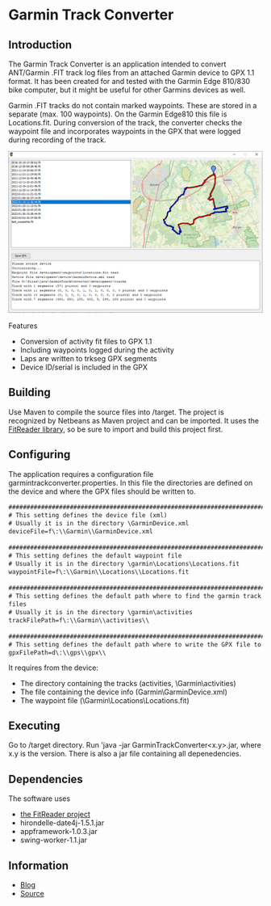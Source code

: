 # Garmin Track Converter
## Introduction
The Garmin Track Converter is an application intended to convert ANT/Garmin .FIT track log files from an attached Garmin device to GPX 1.1 format. 
It has been created for and tested with the Garmin Edge 810/830 bike computer, but it might be useful for other Garmins devices as well.

Garmin .FIT tracks do not contain marked waypoints. These are stored in a separate (max. 100 waypoints).
On the Garmin Edge810 this file is Locations.fit.
During conversion of the track, the converter checks the waypoint file and incorporates waypoints in the GPX that were logged during recording of the track.

![](image/GarminTrackConverter.png)

Features
* Conversion of activity fit files to GPX 1.1
* Including waypoints logged during the activity
* Laps are written to trkseg GPX segments
* Device ID/serial is included in the GPX


## Building
Use Maven to compile the source files into /target. The project is recognized by Netbeans as Maven project and can be imported. It uses the [FitReader library](https://github.com/scubajorgen/FitReader), so be sure to import and build this project first.

## Configuring
The application requires a configuration file garmintrackconverter.properties. 
In this file the directories are defined on the device and where the GPX files should be written to.

```
###################################################################################################
# This setting defines the device file (xml)
# Usually it is in the directory \GarminDevice.xml
deviceFile=f\:\\Garmin\\GarminDevice.xml

###################################################################################################
# This setting defines the default waypoint file
# Usually it is in the directory \garmin\Locations\Locations.fit
waypointFile=f\:\\Garmin\\Locations\\Locations.fit

###################################################################################################
# This setting defines the default path where to find the garmin track files
# Usually it is in the directory \garmin\activities
trackFilePath=f\:\\Garmin\\activities\\

###################################################################################################
# This setting defines the default path where to write the GPX file to
gpxFilePath=d\:\\gps\\gpx\\

```

It requires from the device:
* The directory containing the tracks (activities, \Garmin\activities)
* The file containing the device info (Garmin\GarminDevice.xml)
* The waypoint file (\Garmin\Locations\Locations.fit)

## Executing
Go to /target directory. Run 'java -jar GarminTrackConverter<x.y>.jar, where x.y is the version. There is also a jar file containing all depenedencies.


## Dependencies
The software uses 
- [the FitReader project](https://github.com/scubajorgen/FitReader)
- hirondelle-date4j-1.5.1.jar
- appframework-1.0.3.jar
- swing-worker-1.1.jar


## Information
* [Blog](http://blog.studioblueplanet.net/?page_id=468)
* [Source](https://github.com/scubajorgen/GarminTrackConverter)
